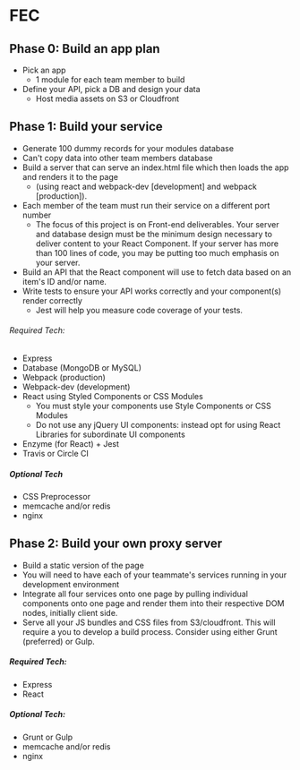 # FEC

## Phase 0: Build an app plan
- Pick an app 
    - 1 module for each team member to build
- Define your API, pick a DB and design your data
    - Host media assets on S3 or Cloudfront

## Phase 1: Build your service
- Generate 100 dummy records for your modules database
- Can't copy data into other team members database
- Build a server that can serve an index.html file which then loads the app and renders it to the page
    -  (using react and webpack-dev [development] and webpack [production]).
- Each member of the team must run their service on a different port number
    - The focus of this project is on Front-end deliverables. Your server and database design must be 
    the minimum design necessary to deliver content to your React Component. If your server has more 
    than 100 lines of code, you may be putting too much emphasis on your server.
- Build an API that the React component will use to fetch data based on an item's ID and/or name.
- Write tests to ensure your API works correctly and your component(s) render correctly
    - Jest will help you measure code coverage of your tests.
###### Required Tech:
- Express
- Database (MongoDB or MySQL)
- Webpack (production)
- Webpack-dev (development)
- React using Styled Components or CSS Modules
    - You must style your components use Style Components or CSS Modules
    - Do not use any jQuery UI components: instead opt for using React Libraries for subordinate UI components
- Enzyme (for React) + Jest
- Travis or Circle CI
##### Optional Tech
- CSS Preprocessor
- memcache and/or redis
- nginx

## Phase 2: Build your own proxy server
- Build a static version of the page
- You will need to have each of your teammate's services running in your development environment
- Integrate all four services onto one page by pulling individual components onto one page and render 
them into their respective DOM nodes, initially client side.
- Serve all your JS bundles and CSS files from S3/cloudfront. This will require a you to develop a build process. 
Consider using either Grunt (preferred) or Gulp.

##### Required Tech:
- Express
- React
##### Optional Tech:
- Grunt or Gulp
- memcache and/or redis
- nginx

